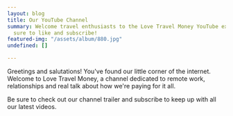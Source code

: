 ```yaml
---
layout: blog
title: Our YouTube Channel
summary: Welcome travel enthusiasts to the Love Travel Money YouTube experience. Be
  sure to like and subscribe!
featured-img: "/assets/album/880.jpg"
undefined: []

---
```

Greetings and salutations! You've found our little corner of the internet. Welcome to Love Travel Money, a channel dedicated to remote work, relationships and real talk about how we're paying for it all.

Be sure to check out our channel trailer and subscribe to keep up with all our latest videos. 